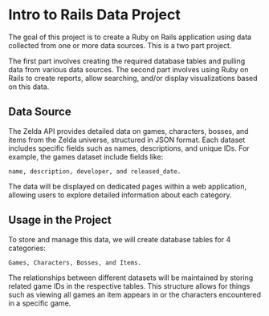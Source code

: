 # Intro to Rails Data Project

The goal of this project is to create a Ruby on Rails application using data collected from one or more data sources. This is a two part project.

The first part involves creating the required database tables and pulling data from various data sources. The second part involves using Ruby on Rails to create reports, allow searching, and/or display visualizations based on this data.

## Data Source
The Zelda API provides detailed data on games, characters, bosses, and items from the Zelda universe, structured in JSON format. Each dataset includes specific fields such as names, descriptions, and unique IDs. For example, the games dataset include fields like:
```shell
name, description, developer, and released_date.
```
The data will be displayed on dedicated pages within a web application, allowing users to explore detailed information about each category.

## Usage in the Project
To store and manage this data, we will create database tables for 4 categories: 
```shell 
Games, Characters, Bosses, and Items.
```
The relationships between different datasets will be maintained by storing related game IDs in the respective tables. This structure allows for things such as viewing all games an item appears in or the characters encountered in a specific game.